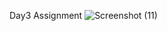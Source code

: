 Day3 Assignment
![Screenshot (11)](https://github.com/user-attachments/assets/f9a4a585-7013-437a-842a-7cdcb5d5e928)
